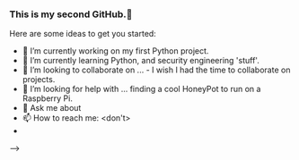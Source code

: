 ### This is my second GitHub.👋

Here are some ideas to get you started:

- 🔭 I’m currently working on my first Python project.
- 🌱 I’m currently learning Python, and security engineering 'stuff'.
- 👯 I’m looking to collaborate on ... - I wish I had the time to collaborate on projects.
- 🤔 I’m looking for help with ... finding a cool HoneyPot to run on a Raspberry Pi.
- 💬 Ask me about <something>
- 📫 How to reach me: <don't>
- 
-->
